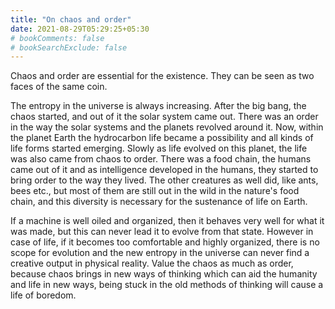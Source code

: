 ```yaml
---
title: "On chaos and order"
date: 2021-08-29T05:29:25+05:30
# bookComments: false
# bookSearchExclude: false
---
```


Chaos and order are essential for the existence. They can be seen as two faces of the same coin.

The entropy in the universe is always increasing. After the big bang, the chaos started, and out of it the solar system came out. There was an order in the way the solar systems and the planets revolved around it. Now, within the planet Earth the hydrocarbon life became a possibility and all kinds of life forms started emerging. Slowly as life evolved on this planet, the life was also came from chaos to order. There was a food chain, the humans came out of it and as intelligence developed in the humans, they started to bring order to the way they lived. The other creatures as well did, like ants, bees etc., but most of them are still out in the wild in the nature's food chain, and this diversity is necessary for the sustenance of life on Earth.

If a machine is well oiled and organized, then it behaves very well for what it was made, but this can never lead it to evolve from that state. However in case of life, if it becomes too comfortable and highly organized, there is no scope for evolution and the new entropy in the universe can never find a creative output in physical reality. Value the chaos as much as order, because chaos brings in new ways of thinking which can aid the humanity and life in new ways, being stuck in the old methods of thinking will cause a life of boredom.
